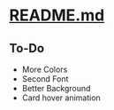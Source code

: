 # [README.md](https://github.com/oemeRsak/oemeRsak.github.io/blob/htmlBootStrap/README.md)

## To-Do

- More Colors
- Second Font
- Better Background
- Card hover animation